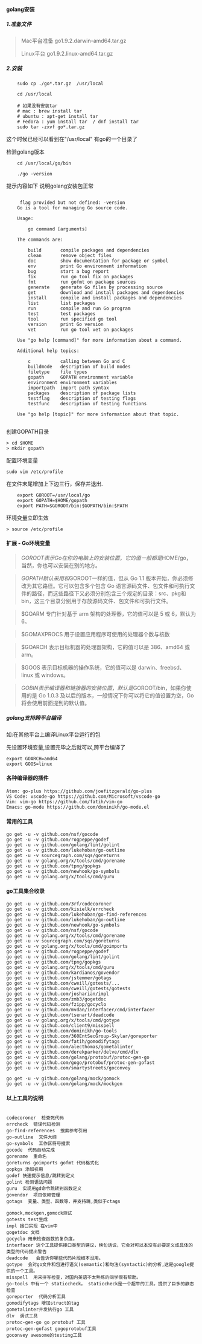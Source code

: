 #### golang安装

##### 1.准备文件   

> Mac平台准备 go1.9.2.darwin-amd64.tar.gz
> 
> Linux平台 go1.9.2.linux-amd64.tar.gz


##### 2.安装   

```
	sudo cp ./go*.tar.gz  /usr/local
	
	cd /usr/local
	
	# 如果没有安装tar 
	# mac : brew install tar 
	# ubuntu : apt-get install tar
	# Fedora : yum install tar  / dnf install tar
	sudo tar -zxvf go*.tar.gz

```
这个时候已经可以看到在"/usr/local" 有go的一个目录了

检验golang版本

```    
	cd /usr/local/go/bin
	
	./go -version  

```    

 提示内容如下 说明golang安装包正常      
           
```          
 	 
	 flag provided but not defined: -version
	Go is a tool for managing Go source code.
	
	Usage:
	
		go command [arguments]
	
	The commands are:
	
		build       compile packages and dependencies
		clean       remove object files
		doc         show documentation for package or symbol
		env         print Go environment information
		bug         start a bug report
		fix         run go tool fix on packages
		fmt         run gofmt on package sources
		generate    generate Go files by processing source
		get         download and install packages and dependencies
		install     compile and install packages and dependencies
		list        list packages
		run         compile and run Go program
		test        test packages
		tool        run specified go tool
		version     print Go version
		vet         run go tool vet on packages
	
	Use "go help [command]" for more information about a command.
	
	Additional help topics:
	
		c           calling between Go and C
		buildmode   description of build modes
		filetype    file types
		gopath      GOPATH environment variable
		environment environment variables
		importpath  import path syntax
		packages    description of package lists
		testflag    description of testing flags
		testfunc    description of testing functions
	
	Use "go help [topic]" for more information about that topic.   


```
创建GOPATH目录


```
> cd $HOME
> mkdir gopath

```

配置环境变量

```    
sudo vim /etc/profile
```  
在文件末尾增加上下边三行，保存并退出. 

```
	export GOROOT=/usr/local/go
	export GOPATH=$HOME/gopath
	export PATH=$GOROOT/bin:$GOPATH/bin:$PATH

```

环境变量立即生效

```
> source /etc/profile

```

#### 扩展 - Go环境变量

> $GOROOT 表示 Go 在你的电脑上的安装位置，它的值一般都是$HOME/go，当然，你也可以安装在别的地方。    


> $GOPATH 默认采用和$GOROOT一样的值，但从 Go 1.1 版本开始，你必须修改为其它路径。它可以包含多个包含 Go 语言源码文件、包文件和可执行文件的路径，而这些路径下又必须分别包含三个规定的目录：src、pkg和bin，这三个目录分别用于存放源码文件、包文件和可执行文件。    

> $GOARM 专门针对基于 arm 架构的处理器，它的值可以是 5 或 6，默认为 6。    
 
> $GOMAXPROCS 用于设置应用程序可使用的处理器个数与核数
 
> $GOARCH 表示目标机器的处理器架构，它的值可以是 386、amd64 或 arm。
 
> $GOOS 表示目标机器的操作系统，它的值可以是 darwin、freebsd、linux 或 windows。
 
> $GOBIN 表示编译器和链接器的安装位置，默认是$GOROOT/bin，如果你使用的是 Go 1.0.3 及以后的版本，一般情况下你可以将它的值设置为空，Go 将会使用前面提到的默认值。
> 
> 
 
##### golang支持跨平台编译    
如:在其他平台上编译Linux平台运行的包

先设置环境变量,设置完毕之后就可以,跨平台编译了      

```   
export GOARCH=amd64  
export GOOS=linux  

```   

#### 各种编译器的插件    
```    
Atom: go-plus https://github.com/joefitzgerald/go-plus  
VS Code: vscode-go https://github.com/Microsoft/vscode-go  
Vim: vim-go https://github.com/fatih/vim-go  
Emacs: go-mode https://github.com/dominikh/go-mode.el  
```   
#### 常用的工具
```
go get -u -v github.com/nsf/gocode
go get -u -v github.com/rogpeppe/godef
go get -u -v github.com/golang/lint/golint
go get -u -v github.com/lukehoban/go-outline
go get -u -v sourcegraph.com/sqs/goreturns
go get -u -v golang.org/x/tools/cmd/gorename
go get -u -v github.com/tpng/gopkgs
go get -u -v github.com/newhook/go-symbols
go get -u -v golang.org/x/tools/cmd/guru
```  
#### go工具集合收录   
```   
go get -u -v github.com/3rf/codecoroner 
go get -u -v github.com/kisielk/errcheck
go get -u -v github.com/lukehoban/go-find-references
go get -u -v github.com/lukehoban/go-outline
go get -u -v github.com/newhook/go-symbols
go get -u -v github.com/nsf/gocode
go get -u -v golang.org/x/tools/cmd/gorename
go get -u -v sourcegraph.com/sqs/goreturns
go get -u -v golang.org/x/tools/cmd/goimports
go get -u -v github.com/rogpeppe/godef
go get -u -v github.com/golang/lint/golint
go get -u -v github.com/tpng/gopkgs
go get -u -v golang.org/x/tools/cmd/guru
go get -u -v github.com/kardianos/govendor
go get -u -v github.com/jstemmer/gotags  
go get -u -v github.com/cweill/gotests/...
go get -u -v github.com/cweill/gotests/gotests
go get -u -v github.com/josharian/impl
go get -u -v github.com/zmb3/gogetdoc
go get -u -v github.com/fzipp/gocyclo
go get -u -v github.com/mvdan/interfacer/cmd/interfacer
go get -u -v github.com/tsenart/deadcode
go get -u -v golang.org/x/tools/cmd/gotype
go get -u -v github.com/client9/misspell
go get -u -v github.com/dominikh/go-tools
go get -u -v github.com/360EntSecGroup-Skylar/goreporter
go get -u -v github.com/fatih/gomodifytags
go get -u -v github.com/alecthomas/gometalinter
go get -u -v github.com/derekparker/delve/cmd/dlv
go get -u -v github.com/golang/protobuf/protoc-gen-go
go get -u -v github.com/gogo/protobuf/protoc-gen-gofast
go get -u -v github.com/smartystreets/goconvey

go get -u -v github.com/golang/mock/gomock
go get -u -v github.com/golang/mock/mockgen  
```   
#### 以上工具的说明     
```

codecoroner  检查死代码
errcheck  错误代码检测
go-find-references  搜索参考引用 
go-outline  文件大纲
go-symbols  工作区符号搜索
gocode  代码自动完成
gorename  重命名
goreturns goimports gofmt 代码格式化
gopkgs 添加引用
godef 快速提示信息/跳转到定义
golint 检测语法问题
guru  实现用gd命令跳转到函数定义
govendor  项目依赖管理
gotags  变量、类型、函数等，并支持跳,类似于ctags

gomock,mockgen,gomock测试
gotests test生成
impl 接口实现 在vim中
gogetdoc 文档
gocyclo 用来检查函数的复杂度。
interfacer 这个工具提供接口类型的建议，换句话说，它会对可以本没有必要定义成具体的类型的代码提出警告
deadcode   会告诉你哪些代码片段根本没用。
gotype  会对go文件和包进行语义(semantic)和句法(syntactic)的分析,这是google提供的一个工具。
misspell  用来拼写检查，对国内英语不太熟练的同学很有帮助。
go-tools 中有一个 staticcheck。 staticcheck是一个超牛的工具，提供了巨多的静态检查
goreporter  代码分析工具
gomodifytags 增加struct的tag
gometalinter并发执行go 工具
dlv  调试工具
protoc-gen-go go protobuf 工具
protoc-gen-gofast gogoprotobuf工具
goconvey awesome的testing工具
```    




